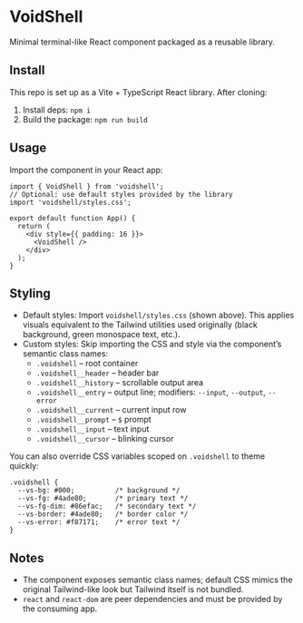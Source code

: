 VoidShell
=========

Minimal terminal-like React component packaged as a reusable library.

Install
-------

This repo is set up as a Vite + TypeScript React library. After cloning:

1. Install deps: `npm i`
2. Build the package: `npm run build`

Usage
-----

Import the component in your React app:

```tsx
import { VoidShell } from 'voidshell';
// Optional: use default styles provided by the library
import 'voidshell/styles.css';

export default function App() {
  return (
    <div style={{ padding: 16 }}>
      <VoidShell />
    </div>
  );
}
```

Styling
-------

- Default styles: Import `voidshell/styles.css` (shown above). This applies visuals equivalent to the Tailwind utilities used originally (black background, green monospace text, etc.).
- Custom styles: Skip importing the CSS and style via the component’s semantic class names:
  - `.voidshell` – root container
  - `.voidshell__header` – header bar
  - `.voidshell__history` – scrollable output area
  - `.voidshell__entry` – output line; modifiers: `--input`, `--output`, `--error`
  - `.voidshell__current` – current input row
  - `.voidshell__prompt` – `$` prompt
  - `.voidshell__input` – text input
  - `.voidshell__cursor` – blinking cursor

You can also override CSS variables scoped on `.voidshell` to theme quickly:

```
.voidshell {
  --vs-bg: #000;          /* background */
  --vs-fg: #4ade80;       /* primary text */
  --vs-fg-dim: #86efac;   /* secondary text */
  --vs-border: #4ade80;   /* border color */
  --vs-error: #f87171;    /* error text */
}
```

Notes
-----

- The component exposes semantic class names; default CSS mimics the original Tailwind-like look but Tailwind itself is not bundled.
- `react` and `react-dom` are peer dependencies and must be provided by the consuming app.
